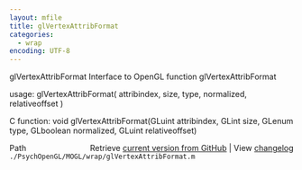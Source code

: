 ```yaml
---
layout: mfile
title: glVertexAttribFormat
categories:
  - wrap
encoding: UTF-8
---
```


glVertexAttribFormat  Interface to OpenGL function glVertexAttribFormat  

usage:  glVertexAttribFormat( attribindex, size, type, normalized, relativeoffset )  

C function:  void glVertexAttribFormat(GLuint attribindex, GLint size, GLenum type, GLboolean normalized, GLuint relativeoffset)  


<div class="code_header" style="text-align:right;">
  <span style="float:left;">Path&nbsp;&nbsp;</span> <span class="counter">Retrieve <a href=
  "https://raw.github.com/Psychtoolbox-3/Psychtoolbox-3/beta/./PsychOpenGL/MOGL/wrap/glVertexAttribFormat.m">current version from GitHub</a> | View <a href=
  "https://github.com/Psychtoolbox-3/Psychtoolbox-3/commits/beta/./PsychOpenGL/MOGL/wrap/glVertexAttribFormat.m">changelog</a></span>
</div>
<div class="code">
  <code>./PsychOpenGL/MOGL/wrap/glVertexAttribFormat.m</code>
</div>
